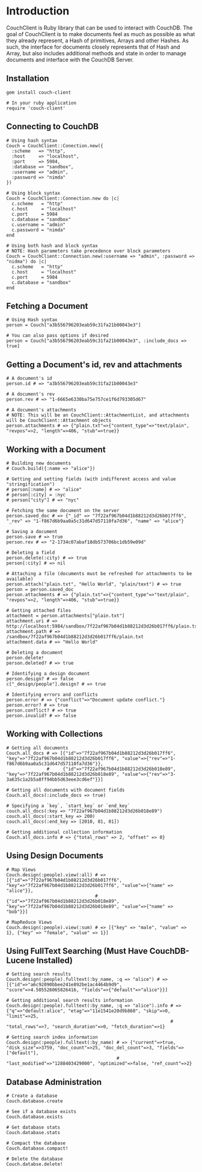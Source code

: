Introduction
============

CouchClient is Ruby library that can be used to interact with CouchDB.  The goal of CouchClient is to make documents feel as much as possible as what they already represent, a Hash of primitives, Arrays and other Hashes.  As such, the interface for documents closely represents that of Hash and Array, but also includes additional methods and state in order to manage documents and interface with the CouchDB Server.

Installation
------------

    gem install couch-client
    
    # In your ruby application
    require 'couch-client'

Connecting to CouchDB
---------------------
    
    # Using hash syntax
    Couch = CouchClient::Conection.new({
      :scheme   => "http",
      :host     => "localhost",
      :port     => 5984,
      :database => "sandbox",
      :username => "admin",
      :password => "nimda"
    })
    
    # Using block syntax
    Couch = CouchClient::Connection.new do |c| 
      c.scheme   = "http"
      c.host     = "localhost"
      c.port     = 5984
      c.database = "sandbox"
      c.username = "admin"
      c.password = "nimda"
    end
    
    # Using both hash and block syntax
    # NOTE: Hash parameters take precedence over block parameters
    Couch = CouchClient::Connection.new(:username => "admin", :password => "nidma") do |c| 
      c.scheme   = "http"
      c.host     = "localhost"
      c.port     = 5984
      c.database = "sandbox"
    end

Fetching a Document
-------------------
    
    # Using Hash syntax
    person = Couch["a3b556796203eab59c31fa21b00043e3"]
    
    # You can also pass options if desired
    person = Couch["a3b556796203eab59c31fa21b00043e3", :include_docs => true]

Getting a Document's id, rev and attachments
--------------------------------------------
    # A document's id
    person.id # => "a3b556796203eab59c31fa21b00043e3"

    # A document's rev
    person.rev # => "1-6665e6330ba75e757ce1f6d793305d67"

    # A document's attachments
    # NOTE: This will be an CouchClient::AttachmentList, and attachments will be CouchClient::Attachment objects
    person.attachments # => {"plain.txt"=>{"content_type"=>"text/plain", "revpos"=>2, "length"=>406, "stub"=>true}}
    

Working with a Document
-----------------------

    # Building new documents
    # Couch.build({:name => "alice"})

    # Getting and setting fields (with indifferent access and value "stringification")
    # person[:name] # => "alice"
    # person[:city] = :nyc
    # person["city"] # => "nyc"

    # Fetching the same document on the server
    person.saved_doc # => {"_id" => "7f22af967b04d1b88212d3d26b017ff6", "_rev" => "1-f867d6b9aa0a5c31d647d57110fa7d36", "name" => "alice"}

    # Saving a document
    person.save # => true
    person.rev # => "2-1734c07abaf18db573706bc1db59e09d"

    # Deleting a field
    person.delete(:city) # => true
    person[:city] # => nil

    # Attaching a file (documents must be refreshed for attachments to be available)
    person.attach("plain.txt", "Hello World", "plain/text") # => true
    person = person.saved_doc
    person.attachments # => {"plain.txt"=>{"content_type"=>"text/plain", "revpos"=>2, "length"=>406, "stub"=>true}}

    # Getting attached files
    attachment = person.attachments["plain.txt"]
    attachment.uri # => http://localhost:5984/sandbox/7f22af967b04d1b88212d3d26b017ff6/plain.txt
    attachment.path # => /sandbox/7f22af967b04d1b88212d3d26b017ff6/plain.txt
    attachment.data # => "Hello World"

    # Deleting a document
    person.delete!
    person.deleted? # => true

    # Identifying a design document
    person.design? # => false
    c["_design/people"].design? # => true

    # Identifying errors and conflicts
    person.error # => {"conflict"=>"Document update conflict."}
    person.error? # => true
    person.conflict? # => true
    person.invalid? # => false

Working with Collections
------------------------

    # Getting all documents
    Couch.all_docs # => [{"id"=>"7f22af967b04d1b88212d3d26b017ff6", "key"=>"7f22af967b04d1b88212d3d26b017ff6", "value"=>{"rev"=>"1-f867d6b9aa0a5c31d647d57110fa7d36"}},
                   #     {"id"=>"7f22af967b04d1b88212d3d26b018e89", "key"=>"7f22af967b04d1b88212d3d26b018e89", "value"=>{"rev"=>"3-3a635c1a2b5a8ff94bb5d63eee3cd6ef"}}]
    
    # Getting all documents with document fields
    Couch.all_docs(:include_docs => true)

    # Specifying a `key`, `start_key` or `end_key`
    couch.all_docs(:key => "7f22af967b04d1b88212d3d26b018e89")
    couch.all_docs(:start_key => 200)
    couch.all_docs(:end_key => [2010, 01, 01])

    # Getting additional collection information
    Couch.all_docs.info # => {"total_rows" => 2, "offset" => 0}

Using Design Documents
----------------------

    # Map Views
    Couch.design(:people).view(:all) # => [{"id"=>"7f22af967b04d1b88212d3d26b017ff6", "key"=>"7f22af967b04d1b88212d3d26b017ff6", "value"=>{"name" => "alice"}},
                                     #     {"id"=>"7f22af967b04d1b88212d3d26b018e89", "key"=>"7f22af967b04d1b88212d3d26b018e89", "value"=>{"name" => "bob"}}]

    # MapReduce Views
    Couch.design(:people).view(:sum) # => [{"key" => "male", "value" => 1}, {"key" => "female", "value" => 1}]

Using FullText Searching (Must Have CouchDB-Lucene Installed)
-------------------------------------------------------------

    # Getting search results
    Couch.design(:people).fulltext(:by_name, :q => "alice") # => [{"id"=>"a6c92090bbee241e892be1ac4464b9d9", "score"=>4.505526065826416, "fields"=>{"default"=>"alice"}}]

    # Getting additional search results information
    Couch.design(:people).fulltext(:by_name, :q => "alice").info # => {"q"=>"default:alice", "etag"=>"11e1541e20d9b860", "skip"=>0, "limit"=>25, 
                                                                 #     "total_rows"=>7, "search_duration"=>0, "fetch_duration"=>1}

    # Getting search index information
    Couch.design(:people).fulltext(:by_name) # => {"current"=>true, "disk_size"=>3759, "doc_count"=>25, "doc_del_count"=>3, "fields"=>["default"], 
                                             #     "last_modified"=>"1288403429000", "optimized"=>false, "ref_count"=>2}

Database Administration
-----------------------

    # Create a database
    Couch.database.create

    # See if a database exists
    Couch.database.exists

    # Get database stats
    Couch.database.stats

    # Compact the database
    Couch.database.compact!

    # Delete the database
    Couch.databse.delete!



